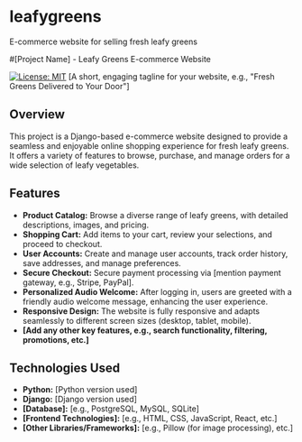 # leafygreens
E-commerce website for selling fresh leafy greens

#[Project Name] - Leafy Greens E-commerce Website

[![License: MIT](https://img.shields.io/badge/License-MIT-yellow.svg)](https://opensource.org/licenses/MIT)  [A short, engaging tagline for your website, e.g., "Fresh Greens Delivered to Your Door"]

## Overview

This project is a Django-based e-commerce website designed to provide a seamless and enjoyable online shopping experience for fresh leafy greens.  It offers a variety of features to browse, purchase, and manage orders for a wide selection of leafy vegetables.

## Features

* **Product Catalog:** Browse a diverse range of leafy greens, with detailed descriptions, images, and pricing.
* **Shopping Cart:** Add items to your cart, review your selections, and proceed to checkout.
* **User Accounts:** Create and manage user accounts, track order history, save addresses, and manage preferences.
* **Secure Checkout:** Secure payment processing via [mention payment gateway, e.g., Stripe, PayPal].
* **Personalized Audio Welcome:**  After logging in, users are greeted with a friendly audio welcome message, enhancing the user experience.
* **Responsive Design:** The website is fully responsive and adapts seamlessly to different screen sizes (desktop, tablet, mobile).
* **[Add any other key features, e.g., search functionality, filtering, promotions, etc.]**

## Technologies Used

* **Python:** [Python version used]
* **Django:** [Django version used]
* **[Database]:** [e.g., PostgreSQL, MySQL, SQLite]
* **[Frontend Technologies]:** [e.g., HTML, CSS, JavaScript, React, etc.]
* **[Other Libraries/Frameworks]:** [e.g., Pillow (for image processing), etc.]
